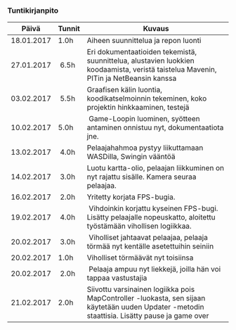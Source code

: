 ### Tuntikirjanpito
Päivä | Tunnit | Kuvaus
--------------- | ----- | ------
18.01.2017 | 1.0h | Aiheen suunnittelua ja repon luonti
27.01.2017 | 6.5h | Eri dokumentaatioiden tekemistä, suunnittelua, alustavien luokkien koodaamista, veristä taistelua Mavenin, PITin ja NetBeansin kanssa
03.02.2017 | 5.5h | Graafisen kälin luontia, koodikatselmoinnin tekeminen, koko projektin hinkkaaminen, testejä
10.02.2017 | 5.0h | Game-Loopin luominen, syötteen antaminen onnistuu nyt, dokumentaatiota jne.
13.02.2017 | 4.0h | Pelaajahahmoa pystyy liikuttamaan WASDilla, Swingin vääntöä
14.02.2017 | 3.0h | Luotu kartta-olio, pelaajan liikkuminen on nyt rajattu sisälle. Kamera seuraa pelaajaa.
16.02.2017 | 2.0h | Yritetty korjata FPS-bugia.
19.02.2017 | 4.0h | Vihdoinkin korjattu kyseinen FPS-bugi. Lisätty pelaajalle nopeuskatto, aloitettu työstämään vihollisen logiikkaa.
20.02.2017 | 3.0h | Viholliset jahtaavat pelaajaa, pelaaja törmää nyt kentälle asetettuihin seiniin
20.02.2017 | 1.0h | Viholliset törmäävät nyt toisiinsa
20.02.2017 | 2.0h | Pelaaja ampuu nyt liekkejä, joilla hän voi tappaa vastustajia
21.02.2017 | 2.0h | Siivottu varsinainen logiikka pois MapController -luokasta, sen sijaan käytetään uuden Updater -metodin staattisia. Lisätty pause ja game over
